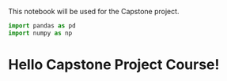 This notebook will be used for the Capstone project.


```python
import pandas as pd
import numpy as np
```

# Hello Capstone Project Course!
